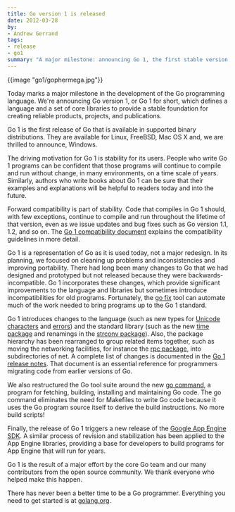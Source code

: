 ```yaml
---
title: Go version 1 is released
date: 2012-03-28
by:
- Andrew Gerrand
tags:
- release
- go1
summary: "A major milestone: announcing Go 1, the first stable version of Go."
---
```



{{image "go1/gophermega.jpg"}}

Today marks a major milestone in the development of the Go programming language.
We're announcing Go version 1, or Go 1 for short,
which defines a language and a set of core libraries to provide a stable
foundation for creating reliable products,
projects, and publications.

Go 1 is the first release of Go that is available in supported binary distributions.
They are available for Linux, FreeBSD, Mac OS X and,
we are thrilled to announce, Windows.

The driving motivation for Go 1 is stability for its users.
People who write Go 1 programs can be confident that those programs will
continue to compile and run without change,
in many environments, on a time scale of years.
Similarly, authors who write books about Go 1 can be sure that their examples
and explanations will be helpful to readers today and into the future.

Forward compatibility is part of stability.
Code that compiles in Go 1 should, with few exceptions,
continue to compile and run throughout the lifetime of that version,
even as we issue updates and bug fixes such as Go version 1.1, 1.2, and so on.
The [Go 1 compatibility document](https://golang.org/doc/go1compat.html)
explains the compatibility guidelines in more detail.

Go 1 is a representation of Go as it is used today,
not a major redesign.
In its planning, we focused on cleaning up problems and inconsistencies
and improving portability.
There had long been many changes to Go that we had designed and prototyped
but not released because they were backwards-incompatible.
Go 1 incorporates these changes, which provide significant improvements
to the language and libraries but sometimes introduce incompatibilities for old programs.
Fortunately, the [go fix](https://golang.org/cmd/go/#Run_go_tool_fix_on_packages)
tool can automate much of the work needed to bring programs up to the Go 1 standard.

Go 1 introduces changes to the language (such as new types for [Unicode characters](https://golang.org/doc/go1.html#rune)
and [errors](https://golang.org/doc/go1.html#errors)) and the standard
library (such as the new [time package](https://golang.org/doc/go1.html#time)
and renamings in the [strconv package](https://golang.org/doc/go1.html#strconv)).
Also, the package hierarchy has been rearranged to group related items together,
such as moving the networking facilities,
for instance the [rpc package](https://golang.org/pkg/net/rpc/),
into subdirectories of net.
A complete list of changes is documented in the [Go 1 release notes](https://golang.org/doc/go1.html).
That document is an essential reference for programmers migrating code from
earlier versions of Go.

We also restructured the Go tool suite around the new [go command](https://golang.org/doc/go1.html#cmd_go),
a program for fetching, building, installing and maintaining Go code.
The go command eliminates the need for Makefiles to write Go code because
it uses the Go program source itself to derive the build instructions.
No more build scripts!

Finally, the release of Go 1 triggers a new release of the [Google App Engine SDK](https://developers.google.com/appengine/docs/go).
A similar process of revision and stabilization has been applied to the
App Engine libraries,
providing a base for developers to build programs for App Engine that will run for years.

Go 1 is the result of a major effort by the core Go team and our many contributors
from the open source community.
We thank everyone who helped make this happen.

There has never been a better time to be a Go programmer.
Everything you need to get started is at [golang.org](https://golang.org/).
